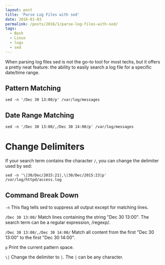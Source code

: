 ```yaml
---
layout: post
title: 'Parse Log Files with sed'
date: 2016-01-03
permalink: /posts/2016/1/parse-log-files-with-sed/
tags:
  - Bash
  - Linux
  - logs
  - sed
---
```


When parsing log files sed is not the go-to tool for most techs, but it offers a pretty neat feature: the ability to easily search a log file for a specific date/time range.

Pattern Matching
---

```
sed -n '/Dec 30 13:00/p' /var/log/messages
```

Date Range Matching
---

```
sed -n '/Dec 30 13:00/,/Dec 30 14:00/p' /var/log/messages
```

Change Delimiters
===

If your search term contains the character `/`, you can change the delimiter used by sed:

```
sed -n '\|30/Dec/2015:21|,\|30/Dec/2015:23|p' /var/log/httpd/access.log
```

Command Break Down
---

`-n`
This flag tells sed to suppress all output except for matching lines.

`/Dec 30 13:00/`
Match lines containing the string "Dec 30 13:00". The search term can be a regular expression, /regexp/.

`/Dec 30 13:00/,/Dec 30 14:00/`
Match all content from the first "Dec 30 13:00" to the first "Dec 30 14:00".

`p`
Print the current pattern space.

`\|`
Change the delimiter to `|`. The `|` can be any character.
